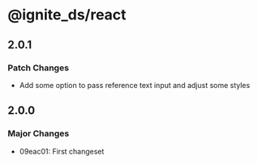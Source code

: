# @ignite_ds/react

## 2.0.1

### Patch Changes

- Add some option to pass reference text input and adjust some styles

## 2.0.0

### Major Changes

- 09eac01: First changeset
